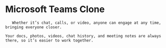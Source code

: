 
# Microsoft Teams Clone 

       Whether it’s chat, calls, or video, anyone can engage at any time, bringing everyone closer.

    Your docs, photos, videos, chat history, and meeting notes are always there, so it’s easier to work together.

    
